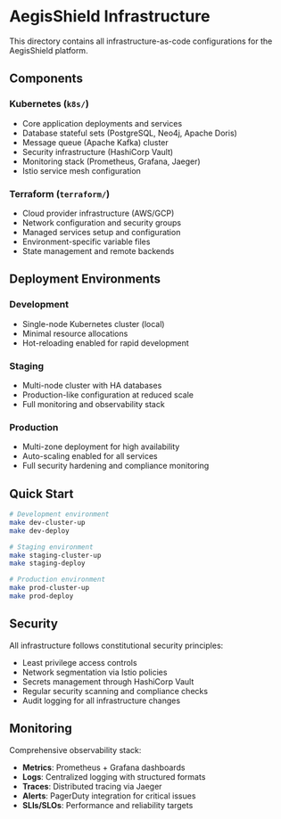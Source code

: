 # AegisShield Infrastructure

This directory contains all infrastructure-as-code configurations for the AegisShield platform.

## Components

### Kubernetes (`k8s/`)
- Core application deployments and services
- Database stateful sets (PostgreSQL, Neo4j, Apache Doris)
- Message queue (Apache Kafka) cluster
- Security infrastructure (HashiCorp Vault)
- Monitoring stack (Prometheus, Grafana, Jaeger)
- Istio service mesh configuration

### Terraform (`terraform/`)
- Cloud provider infrastructure (AWS/GCP)
- Network configuration and security groups
- Managed services setup and configuration
- Environment-specific variable files
- State management and remote backends

## Deployment Environments

### Development
- Single-node Kubernetes cluster (local)
- Minimal resource allocations
- Hot-reloading enabled for rapid development

### Staging  
- Multi-node cluster with HA databases
- Production-like configuration at reduced scale
- Full monitoring and observability stack

### Production
- Multi-zone deployment for high availability
- Auto-scaling enabled for all services
- Full security hardening and compliance monitoring

## Quick Start

```bash
# Development environment
make dev-cluster-up
make dev-deploy

# Staging environment  
make staging-cluster-up
make staging-deploy

# Production environment
make prod-cluster-up
make prod-deploy
```

## Security

All infrastructure follows constitutional security principles:
- Least privilege access controls
- Network segmentation via Istio policies
- Secrets management through HashiCorp Vault
- Regular security scanning and compliance checks
- Audit logging for all infrastructure changes

## Monitoring

Comprehensive observability stack:
- **Metrics**: Prometheus + Grafana dashboards
- **Logs**: Centralized logging with structured formats
- **Traces**: Distributed tracing via Jaeger
- **Alerts**: PagerDuty integration for critical issues
- **SLIs/SLOs**: Performance and reliability targets